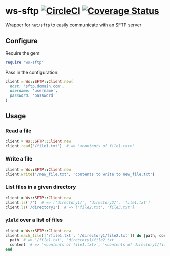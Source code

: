 # ws-sftp [![CircleCI](https://circleci.com/gh/wealthsimple/ws-sftp.svg?style=svg&circle-token=73e96bc4214acc7e31ccbf3f63cb31fd60e40ce2)](https://circleci.com/gh/wealthsimple/ws-sftp) [![Coverage Status](https://coveralls.io/repos/github/wealthsimple/ws-sftp/badge.svg?branch=master&t=p5LgvH)](https://coveralls.io/github/wealthsimple/ws-sftp?branch=master)
Wrapper for `net/sftp` to easily communicate with an SFTP server

## Configure
Require the gem:
```ruby
require 'ws-sftp'
```

Pass in the configuration:

```ruby
client = Ws::SFTP::Client.new(
  host: 'sftp.domain.com',
  username: 'username',
  password: 'password'
)
```

## Usage
### Read a file
```ruby
client = Ws::SFTP::Client.new
client.read('/file1.txt')  # => '<contents of file1.txt>'
```

### Write a file
```ruby
client = Ws::SFTP::Client.new
client.write('/new_file.txt', 'contents to write to new_file.txt')
```

### List files in a given directory
```ruby
client = Ws::SFTP::Client.new
client.ls('/')  # => ['directory1/', 'directory2/', 'file1.txt']
client.ls('/directory1')  # => ['file2.txt', 'file3.txt']
```

### `yield` over a list of files
```ruby
client = Ws::SFTP::Client.new
client.each_file(['/file1.txt', '/directory1/file2.txt']) do |path, contents|
  path  # => '/file1.txt', 'directory1/file2.txt'
  content  # => '<contents of file1.txt>', '<contents of directory1/file2.txt>'
end
```
